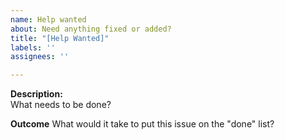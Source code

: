 ```yaml
---
name: Help wanted
about: Need anything fixed or added?
title: "[Help Wanted]"
labels: ''
assignees: ''

---
```


**Description:**  
What needs to be done?

**Outcome**
What would it take to put this issue on the "done" list?

